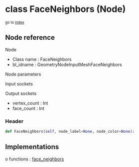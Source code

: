 # class FaceNeighbors (Node)

<sub>go to [index](/docs/index.md)</sub>

## Node reference

Node
 - Class name : FaceNeighbors
 - bl_idname : GeometryNodeInputMeshFaceNeighbors

Node parameters

Input sockets

Output sockets
 - vertex_count : Int
 - face_count : Int

### Header

``` python
def FaceNeighbors(self, node_label=None, node_color=None):
```

## Implementations

o functions : [face_neighbors](/docs/GeoNodes_classes/GLOBAL.md#face_neighbors)


